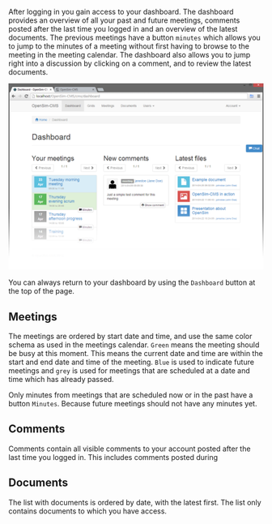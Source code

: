 After logging in you gain access to your dashboard. The dashboard provides an overview of all your past and future meetings, comments posted after the last time you logged in and an overview of the latest documents. The previous meetings have a button `minutes` which allows you to jump to the minutes of a meeting without first having to browse to the meeting in the meeting calendar. The dashboard also allows you to jump right into a discussion by clicking on a comment, and to review the latest documents.

![Dashboard](../img/dashboard.png "Dashboard in the CMS")

You can always return to your dashboard by using the `Dashboard` button at the top of the page.

## Meetings
The meetings are ordered by start date and time, and use the same color schema as used in the meetings calendar. `Green` means the meeting should be busy at this moment. This means the current date and time are within the start and end date and time of the meeting. `Blue` is used to indicate future meetings and `grey` is used for meetings that are scheduled at a date and time which has already passed.

Only minutes from meetings that are scheduled now or in the past have a button `Minutes`. Because future meetings should not have any minutes yet.

## Comments
Comments contain all visible comments to your account posted after the last time you logged in. This includes comments posted during

## Documents
The list with documents is ordered by date, with the latest first. The list only contains documents to which you have access.